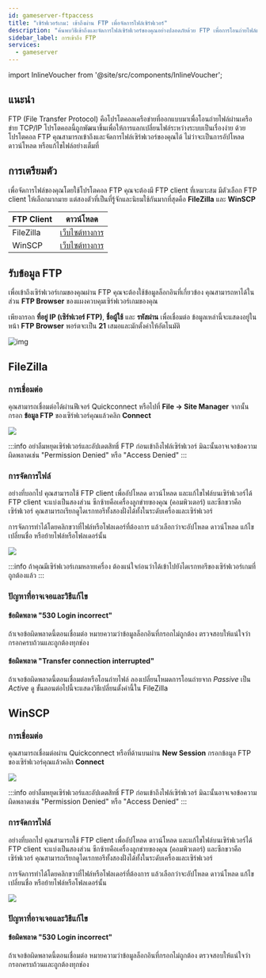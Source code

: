 ```yaml
---
id: gameserver-ftpaccess
title: "เซิร์ฟเวอร์เกม: เข้าถึงผ่าน FTP เพื่อจัดการไฟล์เซิร์ฟเวอร์"
description: "ค้นพบวิธีเข้าถึงและจัดการไฟล์เซิร์ฟเวอร์ของคุณอย่างปลอดภัยด้วย FTP เพื่อการโอนถ่ายไฟล์และควบคุมเซิร์ฟเวอร์ที่ราบรื่น → เรียนรู้เพิ่มเติมตอนนี้"
sidebar_label: การเข้าถึง FTP
services:
  - gameserver
---
```


import InlineVoucher from '@site/src/components/InlineVoucher';

## แนะนำ

FTP (File Transfer Protocol) คือโปรโตคอลเครือข่ายที่ออกแบบมาเพื่อโอนถ่ายไฟล์ผ่านเครือข่าย TCP/IP โปรโตคอลนี้ถูกพัฒนาขึ้นเพื่อให้การแลกเปลี่ยนไฟล์ระหว่างระบบเป็นเรื่องง่าย ด้วยโปรโตคอล FTP คุณสามารถเข้าถึงและจัดการไฟล์เซิร์ฟเวอร์ของคุณได้ ไม่ว่าจะเป็นการอัปโหลด ดาวน์โหลด หรือแก้ไขไฟล์อย่างเต็มที่

<InlineVoucher />

## การเตรียมตัว

เพื่อจัดการไฟล์ของคุณโดยใช้โปรโตคอล FTP คุณจะต้องมี FTP client ที่เหมาะสม มีตัวเลือก FTP client ให้เลือกมากมาย แต่สองตัวที่เป็นที่รู้จักและนิยมใช้กันมากที่สุดคือ **FileZilla** และ **WinSCP**

| FTP Client | ดาวน์โหลด                                                     |
| ---------- | ------------------------------------------------------------ |
| FileZilla  | [เว็บไซต์ทางการ](https://filezilla-project.org/download.php?platform=win64) |
| WinSCP     | [เว็บไซต์ทางการ](https://winscp.net/eng/downloads.php)    |



## รับข้อมูล FTP

เพื่อเข้าถึงเซิร์ฟเวอร์เกมของคุณผ่าน FTP คุณจะต้องใช้ข้อมูลล็อกอินที่เกี่ยวข้อง คุณสามารถหาได้ในส่วน **FTP Browser** ของแผงควบคุมเซิร์ฟเวอร์เกมของคุณ

เพียงกรอก **ที่อยู่ IP (เซิร์ฟเวอร์ FTP)**, **ชื่อผู้ใช้** และ **รหัสผ่าน** เพื่อเชื่อมต่อ ข้อมูลเหล่านี้จะแสดงอยู่ในหน้า **FTP Browser** พอร์ตจะเป็น **21** เสมอและมักตั้งค่าให้อัตโนมัติ

![img](https://screensaver01.zap-hosting.com/index.php/s/6FTFDwyBQZ792Fd/download)



## FileZilla

### การเชื่อมต่อ

คุณสามารถเชื่อมต่อได้ผ่านฟีเจอร์ Quickconnect หรือไปที่ **File -> Site Manager** จากนั้นกรอก **ข้อมูล FTP** ของเซิร์ฟเวอร์คุณแล้วคลิก **Connect**

![](https://screensaver01.zap-hosting.com/index.php/s/wxSSFoW3GTXJdLK/preview)

:::info
อย่าลืมหยุดเซิร์ฟเวอร์และอัปเดตสิทธิ์ FTP ก่อนเข้าถึงไฟล์เซิร์ฟเวอร์ มิฉะนั้นอาจเจอข้อความผิดพลาดเช่น "Permission Denied" หรือ "Access Denied"
:::

### การจัดการไฟล์

อย่างที่บอกไป คุณสามารถใช้ FTP client เพื่ออัปโหลด ดาวน์โหลด และแก้ไขไฟล์บนเซิร์ฟเวอร์ได้ FTP client จะแบ่งเป็นสองส่วน ซีกซ้ายคือเครื่องลูกข่ายของคุณ (คอมพิวเตอร์) และซีกขวาคือเซิร์ฟเวอร์ คุณสามารถเรียกดูไดเรกทอรีทั้งสองฝั่งได้ทั้งในระดับเครื่องและเซิร์ฟเวอร์

การจัดการทำได้โดยคลิกขวาที่ไฟล์หรือโฟลเดอร์ที่ต้องการ แล้วเลือกว่าจะอัปโหลด ดาวน์โหลด แก้ไข เปลี่ยนชื่อ หรือย้ายไฟล์หรือโฟลเดอร์นั้น

![](https://screensaver01.zap-hosting.com/index.php/s/qizoBD5JnHBRkJc/preview)

:::info
ถ้าคุณมีเซิร์ฟเวอร์เกมหลายเครื่อง ต้องแน่ใจก่อนว่าได้เข้าไปยังไดเรกทอรีของเซิร์ฟเวอร์เกมที่ถูกต้องแล้ว
:::



### ปัญหาที่อาจเจอและวิธีแก้ไข

#### ข้อผิดพลาด "530 Login incorrect"
ถ้าเจอข้อผิดพลาดนี้ตอนเชื่อมต่อ หมายความว่าข้อมูลล็อกอินที่กรอกไม่ถูกต้อง ตรวจสอบให้แน่ใจว่ากรอกครบถ้วนและถูกต้องทุกช่อง

#### ข้อผิดพลาด "Transfer connection interrupted"
ถ้าเจอข้อผิดพลาดนี้ตอนเชื่อมต่อหรือโอนถ่ายไฟล์ ลองเปลี่ยนโหมดการโอนถ่ายจาก *Passive* เป็น *Active* ดู ขั้นตอนต่อไปนี้จะแสดงวิธีเปลี่ยนตั้งค่านี้ใน FileZilla




## WinSCP

### การเชื่อมต่อ
คุณสามารถเชื่อมต่อผ่าน Quickconnect หรือที่ด้านบนผ่าน **New Session** กรอกข้อมูล FTP ของเซิร์ฟเวอร์คุณแล้วคลิก **Connect**

![](https://screensaver01.zap-hosting.com/index.php/s/KNnkJsnETTFqZpD/preview)


:::info
อย่าลืมหยุดเซิร์ฟเวอร์และอัปเดตสิทธิ์ FTP ก่อนเข้าถึงไฟล์เซิร์ฟเวอร์ มิฉะนั้นอาจเจอข้อความผิดพลาดเช่น "Permission Denied" หรือ "Access Denied"
:::


### การจัดการไฟล์

อย่างที่บอกไป คุณสามารถใช้ FTP client เพื่ออัปโหลด ดาวน์โหลด และแก้ไขไฟล์บนเซิร์ฟเวอร์ได้ FTP client จะแบ่งเป็นสองส่วน ซีกซ้ายคือเครื่องลูกข่ายของคุณ (คอมพิวเตอร์) และซีกขวาคือเซิร์ฟเวอร์ คุณสามารถเรียกดูไดเรกทอรีทั้งสองฝั่งได้ทั้งในระดับเครื่องและเซิร์ฟเวอร์

การจัดการทำได้โดยคลิกขวาที่ไฟล์หรือโฟลเดอร์ที่ต้องการ แล้วเลือกว่าจะอัปโหลด ดาวน์โหลด แก้ไข เปลี่ยนชื่อ หรือย้ายไฟล์หรือโฟลเดอร์นั้น

![](https://screensaver01.zap-hosting.com/index.php/s/dAYiFwWQAipgTqW/preview)


### ปัญหาที่อาจเจอและวิธีแก้ไข

#### ข้อผิดพลาด "530 Login incorrect"
ถ้าเจอข้อผิดพลาดนี้ตอนเชื่อมต่อ หมายความว่าข้อมูลล็อกอินที่กรอกไม่ถูกต้อง ตรวจสอบให้แน่ใจว่ากรอกครบถ้วนและถูกต้องทุกช่อง

<InlineVoucher />